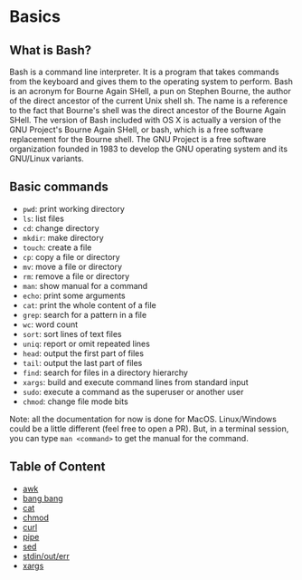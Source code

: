 # Basics

## What is Bash?

Bash is a command line interpreter. It is a program that takes commands from the
keyboard and gives them to the operating system to perform. Bash is an acronym
for Bourne Again SHell, a pun on Stephen Bourne, the author of the direct
ancestor of the current Unix shell sh. The name is a reference to the fact that
Bourne's shell was the direct ancestor of the Bourne Again SHell. The version of
Bash included with OS X is actually a version of the GNU Project's Bourne Again
SHell, or bash, which is a free software replacement for the Bourne shell. The
GNU Project is a free software organization founded in 1983 to develop the GNU
operating system and its GNU/Linux variants.

## Basic commands

- `pwd`: print working directory
- `ls`: list files
- `cd`: change directory
- `mkdir`: make directory
- `touch`: create a file
- `cp`: copy a file or directory
- `mv`: move a file or directory
- `rm`: remove a file or directory
- `man`: show manual for a command
- `echo`: print some arguments
- `cat`: print the whole content of a file
- `grep`: search for a pattern in a file
- `wc`: word count
- `sort`: sort lines of text files
- `uniq`: report or omit repeated lines
- `head`: output the first part of files
- `tail`: output the last part of files
- `find`: search for files in a directory hierarchy
- `xargs`: build and execute command lines from standard input
- `sudo`: execute a command as the superuser or another user
- `chmod`: change file mode bits

Note: all the documentation for now is done for MacOS. Linux/Windows could be a
little different (feel free to open a PR). But, in a terminal session, you can
type `man <command>` to get the manual for the command.

## Table of Content

- [awk](awk.md)
- [bang bang](bang-bang.md)
- [cat](cat.md)
- [chmod](chmod.md)
- [curl](curl.md)
- [pipe](pipe.md)
- [sed](sed.md)
- [stdin/out/err](std.md)
- [xargs](xargs.md)
